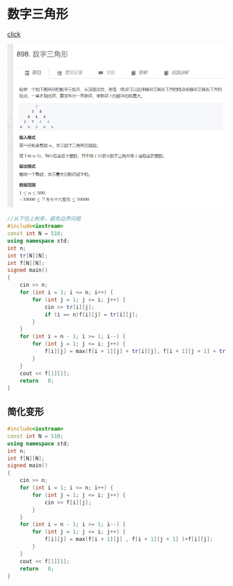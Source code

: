 # 数字三角形

[click](https://www.acwing.com/problem/content/900/)

![图 3](/images/19d7e706fa7d1e9f907e42f7c183720d3fcca83e48b40936e639ad07a54899db.png)  

```cpp
//从下往上枚举，避免边界问题
#include<iostream>
const int N = 510;
using namespace std;
int n;
int tr[N][N];
int f[N][N];
signed main()
{
	cin >> n;
	for (int i = 1; i <= n; i++) {
		for (int j = 1; j <= i; j++) {
			cin >> tr[i][j];
			if (i == n)f[i][j] = tr[i][j];
		}
	}
	for (int i = n - 1; i >= 1; i--) {
		for (int j = 1; j <= i; j++) {
			f[i][j] = max(f[i + 1][j] + tr[i][j], f[i + 1][j + 1] + tr[i][j]);
		}
	}
	cout << f[1][1];
	return   0;
}
```
## 简化变形

```cpp
#include<iostream>
const int N = 510;
using namespace std;
int n;
int f[N][N];
signed main()
{
	cin >> n;
	for (int i = 1; i <= n; i++) {
		for (int j = 1; j <= i; j++) {
			cin >> f[i][j];
		}
	}
	for (int i = n - 1; i >= 1; i--) {
		for (int j = 1; j <= i; j++) {
			f[i][j] = max(f[i + 1][j] , f[i + 1][j + 1] )+f[i][j];
		}
	}
	cout << f[1][1];
	return   0;
}
```
